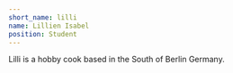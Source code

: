 ```yaml
---
short_name: lilli
name: Lillien Isabel
position: Student
---
```


Lilli is a hobby cook based in the South of Berlin Germany.